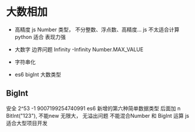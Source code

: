 # 大数相加

- 高精度 
  js Number 类型， 不分整数、浮点数、高精度...
  js 不太适合计算 python 适合 
  表现力强 
- 大数字
  边界问题 
  Infinity
  -Infinity
  Number.MAX_VALUE
- 字符串化

- es6 bigInt 大数类型

## BigInt
  安全 2^53 -1  9007199254740991
  es6 新增的第六种简单数据类型
  后面加 n 
  BitInt("123"), 不能new
  无限大， 无溢出问题
  不能混合Number 和 BigInt 运算
  js 适合大型项目开发

